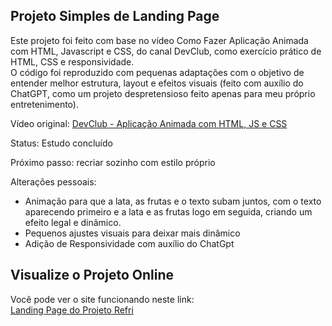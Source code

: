 ## Projeto Simples de Landing Page 

Este projeto foi feito com base no vídeo Como Fazer Aplicação Animada com HTML, Javascript e CSS, do canal DevClub, como exercício prático de HTML, CSS e responsividade.  
O código foi reproduzido com pequenas adaptações com o objetivo de entender melhor estrutura, layout e efeitos visuais (feito com auxílio do ChatGPT, como um projeto despretensioso feito apenas para meu próprio entretenimento).

 Vídeo original: [DevClub - Aplicação Animada com HTML, JS e CSS](https://www.youtube.com/watch?v=QLbrpjfltFs&t=5s&ab_channel=DevClub%7CPrograma%C3%A7%C3%A3o)

 Status: Estudo concluído 

 Próximo passo: recriar sozinho com estilo próprio

 Alterações pessoais:
- Animação para que a lata, as frutas e o texto subam juntos, com o texto aparecendo primeiro e a lata e as frutas logo em seguida, criando um efeito legal e dinâmico.
- Pequenos ajustes visuais para deixar mais dinâmico
- Adição de Responsividade com auxílio do ChatGpt

## Visualize o Projeto Online

Você pode ver o site funcionando neste link:  
 [Landing Page do Projeto Refri](https://victormacedocb.github.io/projeto-refri/)

